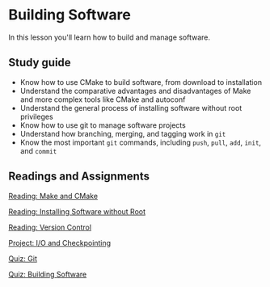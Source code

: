 # Building Software

In this lesson you'll learn how to build and manage software.

## Study guide

- Know how to use CMake to build software, from download to installation
- Understand the comparative advantages and disadvantages of Make and more complex tools like CMake and autoconf
- Understand the general process of installing software without root privileges
- Know how to use git to manage software projects
- Understand how branching, merging, and tagging work in `git`
- Know the most important `git` commands, including `push`, `pull`, `add`, `init`, and `commit`

## Readings and Assignments

[Reading: Make and CMake](../readings/make-and-cmake.md)

[Reading: Installing Software without Root](../readings/install-software-without-root.md)

[Reading: Version Control](../readings/git.md)

[Project: I/O and Checkpointing](../project/phase2.md)

[Quiz: Git](https://byu.instructure.com/courses/21221/quizzes)

[Quiz: Building Software](https://byu.instructure.com/courses/21221/quizzes)